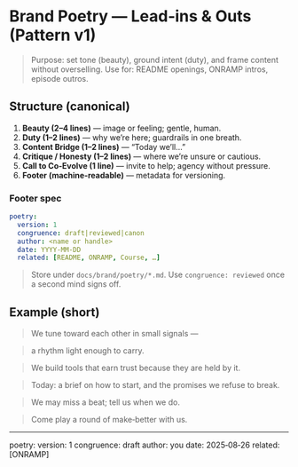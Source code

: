 # Brand Poetry — Lead‑ins & Outs (Pattern v1)

> Purpose: set tone (beauty), ground intent (duty), and frame content without overselling.
> Use for: README openings, ONRAMP intros, episode outros.

## Structure (canonical)
1. **Beauty (2–4 lines)** — image or feeling; gentle, human.
2. **Duty (1–2 lines)** — why we’re here; guardrails in one breath.
3. **Content Bridge (1–2 lines)** — “Today we’ll…”
4. **Critique / Honesty (1–2 lines)** — where we’re unsure or cautious.
5. **Call to Co‑Evolve (1 line)** — invite to help; agency without pressure.
6. **Footer (machine‑readable)** — metadata for versioning.

### Footer spec
```yaml
poetry:
  version: 1
  congruence: draft|reviewed|canon
  author: <name or handle>
  date: YYYY‑MM‑DD
  related: [README, ONRAMP, Course, …]
```
> Store under `docs/brand/poetry/*.md`. Use `congruence: reviewed` once a second mind signs off.

## Example (short)
> We tune toward each other in small signals —

> a rhythm light enough to carry.

>

> We build tools that earn trust because they are held by it.

>

> Today: a brief on how to start, and the promises we refuse to break.

>

> We may miss a beat; tell us when we do.

>

> Come play a round of make‑better with us.

---

poetry:
  version: 1
  congruence: draft
  author: you
  date: 2025‑08‑26
  related: [ONRAMP]


